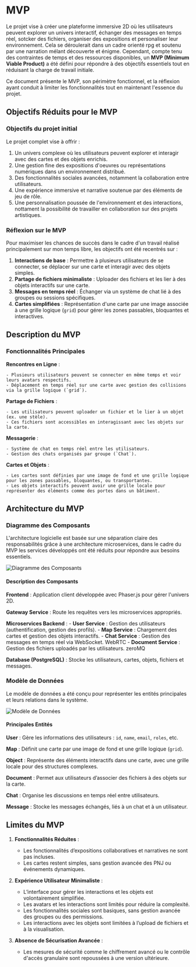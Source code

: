 # MVP

Le projet vise à créer une plateforme immersive 2D où les utilisateurs peuvent explorer un univers interactif, échanger des messages en temps réel, sotcker des fichiers, organiser des expositions et personaliser leur environnement. Cela se déroulerait dans un cadre orienté rpg et soutenu par une narration mélant découverte et énigme. Cependant, compte tenu des contraintes de temps et des ressources disponibles, un **MVP (Minimum Viable Product)** a été défini pour répondre à des objectifs essentiels tout en réduisant la charge de travail initiale.

Ce document présente le MVP, son périmètre fonctionnel, et la réflexion ayant conduit à limiter les fonctionnalités tout en maintenant l'essence du projet.

## **Objectifs Réduits pour le MVP**

### **Objectifs du projet initial**

Le projet complet vise à offrir :

1. Un univers complexe où les utilisateurs peuvent explorer et interagir avec des cartes et des objets enrichis.
2. Une gestion fine des expositions d'oeuvres ou représentations numériques dans un environnement distribué.
3. Des fonctionnalités sociales avancées, notamment la collaboration entre utilisateurs.
4. Une expérience immersive et narrative soutenue par des éléments de jeu de rôle.
5. Une personnalisation poussée de l'environnement et des interactions, nottament la possibilité de travailler en collaboration sur des projets artistiques.

### **Réflexion sur le MVP**

Pour maximiser les chances de succès dans le cadre d'un travail réalisé principalement sur mon temps libre, les objectifs ont été recentrés sur :

1. **Interactions de base** : Permettre à plusieurs utilisateurs de se connecter, se déplacer sur une carte et interagir avec des objets simples.
2. **Partage de fichiers minimaliste** : Uploader des fichiers et les lier à des objets interactifs sur une carte.
3. **Messages en temps réel** : Échanger via un système de chat lié à des groupes ou sessions spécifiques.
4. **Cartes simplifiées** : Représentation d'une carte par une image associée à une grille logique (`grid`) pour gérer les zones passables, bloquantes et interactives.

## **Description du MVP**

### **Fonctionnalités Principales**

**Rencontres en Ligne** :

    - Plusieurs utilisateurs peuvent se connecter en même temps et voir leurs avatars respectifs.
    - Déplacement en temps réel sur une carte avec gestion des collisions via la grille logique (`grid`).

**Partage de Fichiers** :

    - Les utilisateurs peuvent uploader un fichier et le lier à un objet (ex. une stèle).
    - Ces fichiers sont accessibles en interagissant avec les objets sur la carte.

**Messagerie** :

    - Système de chat en temps réel entre les utilisateurs.
    - Gestion des chats organisés par groupe (`Chat`).

**Cartes et Objets** :

    - Les cartes sont définies par une image de fond et une grille logique pour les zones passables, bloquantes, ou transportantes.
    - Les objets interactifs peuvent avoir une grille locale pour représenter des éléments comme des portes dans un bâtiment.

## **Architecture du MVP**

### **Diagramme des Composants**

L'architecture logicielle est basée sur une séparation claire des responsabilités grâce à une architecture microservices, dans le cadre du MVP les services développés ont été réduits pour répondre aux besoins essentiels.

![Diagramme des Composants](/img/doc/MVP_Components_Diagram.png)

#### **Description des Composants**

**Frontend** : Application client développée avec Phaser.js pour gérer l'univers 2D.

**Gateway Service** : Route les requêtes vers les microservices appropriés.

**Microservices Backend** :
    - **User Service** : Gestion des utilisateurs (authentification, gestion des profils).
    - **Map Service** : Chargement des cartes et gestion des objets interactifs.
    - **Chat Service** : Gestion des messages en temps réel via WebSocket. WebRTC
    - **Document Service** : Gestion des fichiers uploadés par les utilisateurs.
    zeroMQ

**Database (PostgreSQL)** : Stocke les utilisateurs, cartes, objets, fichiers et messages.

### **Modèle de Données**

Le modèle de données a été conçu pour représenter les entités principales et leurs relations dans le système.

![Modèle de Données](/img/doc/MVP_Class_Diagram.png)

#### **Principales Entités**

**User** : Gère les informations des utilisateurs : `id`, `name`, `email`, `roles`, etc.

**Map** : Définit une carte par une image de fond et une grille logique (`grid`).

**Object** : Représente des éléments interactifs dans une carte, avec une grille locale pour des structures complexes.

**Document** : Permet aux utilisateurs d’associer des fichiers à des objets sur la carte.

**Chat** : Organise les discussions en temps réel entre utilisateurs.

**Message** : Stocke les messages échangés, liés à un chat et à un utilisateur.

## **Limites du MVP**

1. **Fonctionnalités Réduites** :

    - Les fonctionnalités d’expositions collaboratives et narratives ne sont pas incluses.
    - Les cartes restent simples, sans gestion avancée des PNJ ou événements dynamiques.

2. **Expérience Utilisateur Minimaliste** :

    - L’interface pour gérer les interactions et les objets est volontairement simplifiée.
    - Les avatars et les interactions sont limités pour réduire la complexité.
    - Les fonctionnalités sociales sont basiques, sans gestion avancée des groupes ou des permissions.
    - Les interactions avec les objets sont limitées à l’upload de fichiers et à la visualisation.

3. **Absence de Sécurisation Avancée** :

    - Les mesures de sécurité comme le chiffrement avancé ou le contrôle d'accès granulaire sont repoussées à une version ultérieure.
